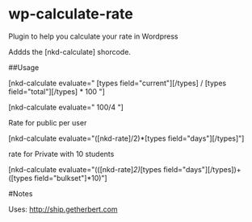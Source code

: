 # wp-calculate-rate
Plugin to help you calculate your rate in Wordpress

Addds the [nkd-calculate] shorcode.

##Usage

[nkd-calculate evaluate=" [types field="current"][/types] / [types field="total"][/types] * 100 "]

[nkd-calculate evaluate=" 100/4 "]

Rate for public per user

[nkd-calculate evaluate="([nkd-rate]/2)*[types field="days"][/types]"]

rate for Private with 10 students

[nkd-calculate evaluate="(([nkd-rate]*2)*[types field="days"][/types])+([types field="bulkset"]*10)"]

#Notes

Uses: http://ship.getherbert.com
